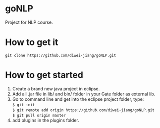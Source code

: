 # goNLP
Project for NLP course.
# How to get it
`git clone https://github.com/diwei-jiang/goNLP.git`
# How to get started
1. Create a brand new java project in eclipse.
2. Add all .jar file in lib/ and bin/ folder in your Gate folder as external lib.
3. Go to command line and get into the eclipse project folder, type:  
`$ git init`  
`$ git remote add origin https://github.com/diwei-jiang/goNLP.git`  
`$ git pull origin master`
4. add plugins in the plugins folder.
